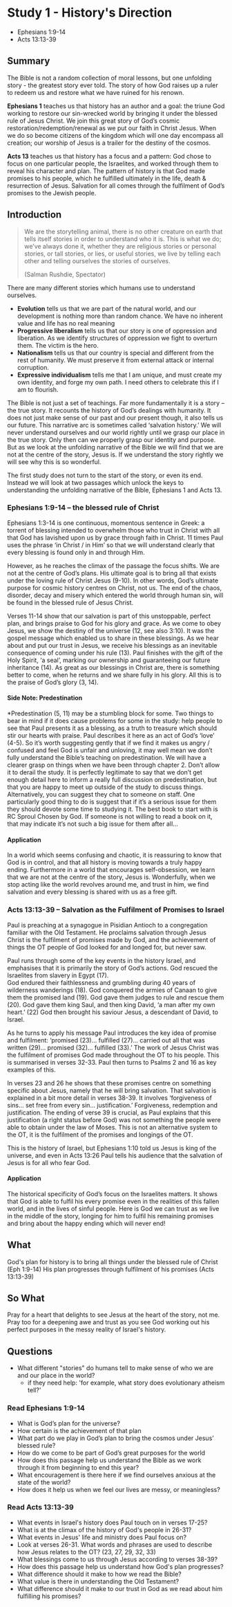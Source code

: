 # Study 1 - History's Direction

* Ephesians 1:9-14
* Acts 13:13-39

## Summary
The Bible is not a random collection of moral lessons, but one unfolding story - the greatest story ever told. The story of how God raises up a ruler to redeem us and restore what we have ruined for his renown.

**Ephesians 1** teaches us that history has an author and a goal: the triune God working to restore our sin-wrecked world by bringing it under the blessed rule of Jesus Christ. We join this great story of God’s cosmic restoration/redemption/renewal as we put our faith in Christ Jesus. When we do so become citizens of the kingdom which will one day encompass all creation; our worship of Jesus is a trailer for the destiny of the cosmos.

**Acts 13** teaches us that history has a focus and a pattern: God chose to focus on one particular people, the Israelites, and worked through them to reveal his character and plan. The pattern of history is that God made promises to his people, which he fulfilled ultimately in the life, death & resurrection of Jesus. Salvation for all comes through the fulfilment of God’s promises to the Jewish people. 

## Introduction
> We are the storytelling animal, there is no other creature on earth that tells itself stories in order to understand who it is.
> This is what we do; we’ve always done it, whether they are religious stories or personal stories, or tall stories, or lies, or useful stories, we live by telling each other and telling ourselves the stories of ourselves.
>
> (Salman Rushdie, Spectator)

There are many different stories which humans use to understand ourselves. 

* **Evolution** tells us that we are part of the natural world, and our development is nothing more than random chance. We have no inherent value and life has no real meaning
* **Progressive liberalism** tells us that our story is one of oppression and liberation. As we identify structures of oppression we fight to overturn them. The victim is the hero. 
* **Nationalism** tells us that our country is special and different from the rest of humanity. We must preserve it from external attack or internal corruption.
* **Expressive individualism** tells me that I am unique, and must create my own identity, and forge my own path. I need others to celebrate this if I am to flourish.

The Bible is not just a set of teachings. Far more fundamentally it is a story – the true story. It recounts the history of God’s dealings with humanity. It does not just make sense of our past and our present though, it also tells us our future. This narrative arc is sometimes called ‘salvation history.’ We will never understand ourselves and our world rightly until we grasp our place in the true story. Only then can we properly grasp our identity and purpose. But as we look at the unfolding narrative of the Bible we will find that we are not at the centre of the story, Jesus is. If we understand the story rightly we will see why this is so wonderful.

The first study does not turn to the start of the story, or even its end. Instead we will look at two passages which unlock the keys to understanding the unfolding narrative of the Bible, Ephesians 1 and Acts 13.

### Ephesians 1:9-14 – the blessed rule of Christ
Ephesians 1:3-14 is one continuous, momentous sentence in Greek: a torrent of blessing intended to overwhelm those who trust in Christ with all that God has lavished upon us by grace through faith in Christ. 11 times Paul uses the phrase ‘in Christ / in Him’ so that we will understand clearly that every blessing is found only in and through Him. 

However, as he reaches the climax of the passage the focus shifts. We are not at the centre of God’s plans. His ultimate goal is to bring all that exists under the loving rule of Christ Jesus (9-10). In other words, God’s ultimate purpose for cosmic history centres on Christ, not us. The end of the chaos, disorder, decay and misery which entered the world through human sin, will be found in the blessed rule of Jesus Christ. 

Verses 11-14 show that our salvation is part of this unstoppable, perfect plan, and brings praise to God for his glory and grace. As we come to obey Jesus, we show the destiny of the universe (12, see also 3:10). It was the gospel message which enabled us to share in these blessings. As we hear about and put our trust in Jesus, we receive his blessings as an inevitable consequence of coming under his rule (13). Paul finishes with the gift of the Holy Spirit, ‘a seal’, marking our ownership and guaranteeing our future inheritance (14). As great as our blessings in Christ are, there is something better to come, when he returns and we share fully in his glory. All this is to the praise of God’s glory (3, 14). 

#### Side Note: Predestination
*Predestination (5, 11) may be a stumbling block for some. Two things to bear in mind if it does cause problems for some in the study: 
help people to see that Paul presents it as a blessing, as a truth to treasure which should stir our hearts with praise. Paul describes it here as an act of God’s ‘love’ (4-5). So it’s worth suggesting gently that if we find it makes us angry / confused and feel God is unfair and unloving, it may well mean we don’t fully understand the Bible’s teaching on predestination. We will have a clearer grasp on things when we have been through chapter 2.
Don’t allow it to derail the study. It is perfectly legitimate to say that we don’t get enough detail here to inform a really full discussion on predestination, but that you are happy to meet up outside of the study to discuss things. Alternatively, you can suggest they chat to someone on staff. One particularly good thing to do is suggest that if it’s a serious issue for them they should devote some time to studying it. The best book to start with is RC Sproul Chosen by God. If someone is not willing to read a book on it, that may indicate it’s not such a big issue for them after all…

#### Application
In a world which seems confusing and chaotic, it is reassuring to know that God is in control, and that all history is moving towards a truly happy ending. Furthermore in a world that encourages self-obsession, we learn that we are not at the centre of the story, Jesus is. Wonderfully, when we stop acting like the world revolves around me, and trust in him, we find salvation and every blessing is shared with us as a free gift.

### Acts 13:13-39 – Salvation as the Fulfilment of Promises to Israel
Paul is preaching at a synagogue in Pisidian Antioch to a congregation familiar with the Old Testament. He proclaims salvation through Jesus Christ is the fulfilment of promises made by God, and the achievement of things the OT people of God looked for and longed for, but never saw.

Paul runs through some of the key events in the history Israel, and emphasises that it is primarily the story of God’s actions.
God rescued the Israelites from slavery in Egypt (17).  
God endured their faithlessness and grumbling during 40 years of wilderness wanderings (18). 
God conquered the armies of Canaan to give them the promised land (19).
God gave them judges to rule and rescue them (20).
God gave them king Saul, and then king David, ‘a man after my own heart.’ (22)
God then brought his saviour Jesus, a descendant of David, to Israel. 

As he turns to apply his message Paul introduces the key idea of promise and fulfilment: ‘promised (23)… fulfilled (27)… carried out all that was written (29)… promised (32)… fulfilled (33).’ The work of Jesus Christ was the fulfilment of promises God made throughout the OT to his people. This is summarised in verses 32-33. Paul then turns to Psalms 2 and 16 as key examples of this.

In verses 23 and 26 he shows that these promises centre on something specific about Jesus, namely that he will bring salvation. That salvation is explained in a bit more detail in verses 38-39. It involves ‘forgiveness of sins… set free from every sin… justification.’ Forgiveness, redemption and justification. The ending of verse 39 is crucial, as Paul explains that this justification (a right status before God) was not something the people were able to obtain under the law of Moses. This is not an alternative system to the OT, it is the fulfilment of the promises and longings of the OT.

This is the history of Israel, but Ephesians 1:10 told us Jesus is king of the universe, and even in Acts 13:26 Paul tells his audience that the salvation of Jesus is for all who fear God.

#### Application
The historical specificity of God’s focus on the Israelites matters. It shows that God is able to fulfil his every promise even in the realities of this fallen world, and in the lives of sinful people. Here is God we can trust as we live in the middle of the story, longing for him to fulfil his remaining promises and bring about the happy ending which will never end!

## What
God's plan for history is to bring all things under the blessed rule of Christ (Eph 1:9-14) His plan progresses through fulfilment of his promises (Acts 13:13-39)

## So What
Pray for a heart that delights to see Jesus at the heart of the story, not me. Pray too for a deepening awe and trust as you see God working out his perfect purposes in the messy reality of Israel's history.

## Questions
* What different "stories" do humans tell to make sense of who we are and our place in the world?
    * if they need help: 'for example, what story does evolutionary atheism tell?'

### Read Ephesians 1:9-14
* What is God’s plan for the universe?
* How certain is the achievement of that plan
* What part do we play in God’s plan to bring the cosmos under Jesus’ blessed rule?
* How do we come to be part of God’s great purposes for the world
* How does this passage help us understand the Bible as we work through it from beginning to end this year?
* What encouragement is there here if we find ourselves anxious at the state of the world?
* How does it help us when we feel our lives are messy, or meaningless? 

### Read Acts 13:13-39
* What events in Israel's history does Paul touch on in verses 17-25?
* What is at the climax of the history of God's people in 26-31?
* What events in Jesus' life and ministry does Paul focus on?
* Look at verses 26-31. What words and phrases are used to describe how Jesus relates to the OT? (23, 27, 29, 32, 33)
* What blessings come to us through Jesus according to verses 38-39?
* How does this passage help us understand how God's plan progresses? 
* What difference should it make to how we read the Bible?
* What value is there in understanding the Old Testament?
* What difference should it make to our trust in God as we read about him fulfilling his promises?
